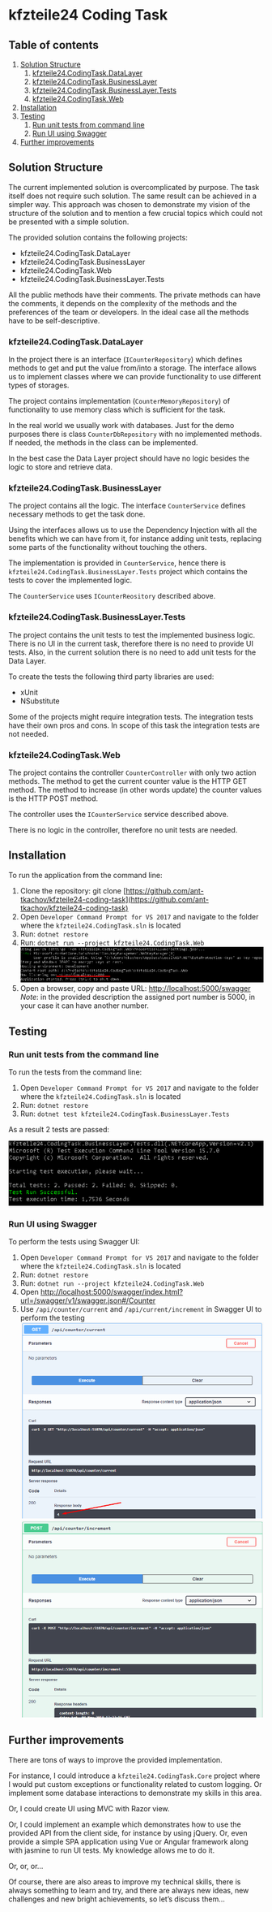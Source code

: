 # kfzteile24 Coding Task

## Table of contents
1. [Solution Structure](#solution-structure)
    1. [kfzteile24.CodingTask.DataLayer](#data-layer)
    2. [kfzteile24.CodingTask.BusinessLayer](#business-layer)
    3. [kfzteile24.CodingTask.BusinessLayer.Tests](#business-layer-tests)
    4. [kfzteile24.CodingTask.Web](#web)
2. [Installation](#installation)
3. [Testing](#testing)
    1. [Run unit tests from command line](#unt-tests)
    2. [Run UI using Swagger](#swagger-tests)
4. [Further improvements](#further-improvements)

## Solution Structure <a name="solution-structure"></a>

The current implemented solution is overcomplicated by purpose. The task itself does not require such solution. The same result can be achieved in a simpler way. This approach was chosen to demonstrate my vision of the structure of the solution and to mention a few crucial topics which could not be presented with a simple solution.

The provided solution contains the following projects:
* kfzteile24.CodingTask.DataLayer
* kfzteile24.CodingTask.BusinessLayer
* kfzteile24.CodingTask.Web
* kfzteile24.CodingTask.BusinessLayer.Tests

All the public methods have their comments. The private methods can have the comments, it depends on the complexity of the methods and the preferences of the team or developers. In the ideal case all the methods have to be self-descriptive.

### kfzteile24.CodingTask.DataLayer <a name="data-layer"></a>

In the project there is an interface (`ICounterRepository`) which defines methods to get and put the value from/into a storage. The interface allows us to implement classes where we can provide functionality to use different types of storages.

The project contains implementation (`CounterMemoryRepository`) of functionality to use memory class which is sufficient for the task.

In the real world we usually work with databases. Just for the demo purposes there is class `CounterDbRepository` with no implemented methods. If needed, the methods in the class can be implemented.

In the best case the Data Layer project should have no logic besides the logic to store and retrieve data.

### kfzteile24.CodingTask.BusinessLayer <a name="business-layer"></a>

The project contains all the logic. The interface `CounterService` defines necessary methods to get the task done.

Using the interfaces allows us to use the Dependency Injection with all the benefits which we can have from it, for instance adding unit tests, replacing some parts of the functionality without touching the others.

The implementation is provided in `CounterService`, hence there is `kfzteile24.CodingTask.BusinessLayer.Tests` project which contains the tests to cover the implemented logic.

The `CounterService` uses `ICounterReository` described above.

### kfzteile24.CodingTask.BusinessLayer.Tests <a name="business-layer-tests"></a>

The project contains the unit tests to test the implemented business logic. There is no UI in the current task, therefore there is no need to provide UI tests. Also, in the current solution there is no need to add unit tests for the Data Layer.

To create the tests the following third party libraries are used:
* xUnit
* NSubstitute

Some of the projects might require integration tests. The integration tests have their own pros and cons. In scope of this task the integration tests are not needed.

### kfzteile24.CodingTask.Web <a name="web"></a>

The project contains the controller `CounterController` with only two action methods. The method to get the current counter value is the HTTP GET method. The method to increase (in other words update) the counter values is the HTTP POST method.

The controller uses the `ICounterService` service described above.

There is no logic in the controller, therefore no unit tests are needed.

## Installation <a name="installation"></a>

To run the application from the command line:

1. Clone the repository: git clone [https://github.com/ant-tkachov/kfzteile24-coding-task](https://github.com/ant-tkachov/kfzteile24-coding-task)
2. Open `Developer Command Prompt for VS 2017` and navigate to the folder where the `kfzteile24.CodingTask.sln` is located
3. Run: `dotnet restore`
4. Run: `dotnet run --project kfzteile24.CodingTask.Web`
![alt text](https://github.com/ant-tkachov/kfzteile24-coding-task/blob/master/Documentation/images/figure1.png "Figure 1: The application is up and running")
5. Open a browser, copy and paste URL: [http://localhost:5000/swagger](http://localhost:5000/swagger)
*Note*: in the provided description the assigned port number is 5000, in your case it can have another number.

## Testing <a name="testing"></a>

### Run unit tests from the command line <a name="unt-tests"></a>

To run the tests from the command line:
1. Open `Developer Command Prompt for VS 2017` and navigate to the folder where the `kfzteile24.CodingTask.sln` is located
2. Run: `dotnet restore`
3. Run: `dotnet test kfzteile24.CodingTask.BusinessLayer.Tests`

As a result 2 tests are passed:

![alt text](https://github.com/ant-tkachov/kfzteile24-coding-task/blob/master/Documentation/images/figure2.png "Figure 2: All tests passed")

### Run UI using Swagger <a name="swagger-tests"></a>

To perform the tests using Swagger UI:

1. Open `Developer Command Prompt for VS 2017` and navigate to the folder where the `kfzteile24.CodingTask.sln` is located
2. Run: `dotnet restore`
3. Run: `dotnet run --project kfzteile24.CodingTask.Web`
4. Open [http://localhost:5000/swagger/index.html?url=/swagger/v1/swagger.json#/Counter](http://localhost:5000/swagger/index.html?url=/swagger/v1/swagger.json#/Counter)
5. Use `/api/counter/current` and `/api/current/increment` in Swagger UI to perform the testing
![alt text](https://github.com/ant-tkachov/kfzteile24-coding-task/blob/master/Documentation/images/figure3.png "Figure 3: Response of /api/counter/current call")
![alt text](https://github.com/ant-tkachov/kfzteile24-coding-task/blob/master/Documentation/images/figure4.png "Figure 4: Response of /api/current/increment call")

## Further improvements <a name="further-improvements"></a>

There are tons of ways to improve the provided implementation.

For instance, I could introduce a `kfzteile24.CodingTask.Core` project where I would put custom exceptions or functionality related to custom logging. Or implement some database interactions to demonstrate my skills in this area.

Or, I could create UI using MVC with Razor view.

Or, I could implement an example which demonstrates how to use the provided API from the client side, for instance by using jQuery. Or, even provide a simple SPA application using Vue or Angular framework along with jasmine to run UI tests. My knowledge allows me to do it.

Or, or, or…

Of course, there are also areas to improve my technical skills, there is always something to learn and try, and there are always new ideas, new challenges and new bright achievements, so let’s discuss them…
